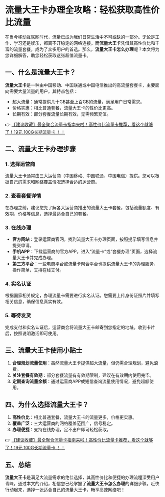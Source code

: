 # 流量大王卡办理全攻略：轻松获取高性价比流量

在当今移动互联网时代，流量已成为我们日常生活中不可或缺的一部分。无论是工作、学习还是娱乐，都离不开稳定的网络连接。而**流量大王卡**凭借其高性价比和丰富的流量套餐，成为了众多用户的首选。那么，**流量大王卡怎么办理**呢？本文将为您详细解答，助您轻松获取这张超值流量卡。

## 一、什么是流量大王卡？

**流量大王卡**是一种由中国移动、中国联通或中国电信推出的高流量套餐卡，主要面向需要大量流量的用户。其特点包括：  
- 超大流量：通常提供几十GB甚至上百GB的流量，满足用户日常需求。  
- 价格实惠：相比普通套餐，流量大王卡的性价比更高。  
- 长期有效：部分套餐流量长期有效，无需频繁充值。  

👉 [【建议收藏】最全聚合流量卡指南来啦！高性价比流量卡推荐，看这个就够了！19元 100G长期流量卡 ！！](https://bit.ly/Liuliangka)

## 二、流量大王卡办理步骤

### 1. 选择运营商  
流量大王卡通常由三大运营商（中国移动、中国联通、中国电信）提供。您可以根据自己的需求和网络覆盖情况选择合适的运营商。

### 2. 查看套餐详情  
在办理之前，建议您先了解各大运营商推出的流量大王卡套餐，包括流量额度、有效期、价格等信息，选择最适合自己的套餐。

### 3. 在线办理  
- **官方网站**：登录运营商官网，找到流量大王卡办理页面，按照提示填写信息并提交申请。  
- **手机APP**：下载运营商的官方APP，进入“流量卡”或“套餐办理”页面，选择流量大王卡并完成办理。  
- **第三方平台**：一些电商平台或流量卡聚合平台也提供流量大王卡的办理服务，操作简单，支持在线支付。  

### 4. 实名认证  
根据国家相关规定，办理流量卡需要进行实名认证。您需要上传身份证照片并填写相关信息，确保信息真实有效。

### 5. 等待发货  
完成支付和实名认证后，运营商会将流量大王卡邮寄到您指定的地址。收到卡片后，按照说明激活即可使用。

## 三、流量大王卡使用小贴士

1. **合理规划流量使用**：虽然流量大王卡提供超大流量，但仍需合理规划，避免浪费。  
2. **关注套餐有效期**：部分套餐流量有有效期限制，建议在有效期内使用完毕。  
3. **定期查询流量余额**：通过运营商APP或短信查询流量使用情况，避免超额使用。  

## 四、为什么选择流量大王卡？

1. **高性价比**：相比普通套餐，流量大王卡的流量更多，价格更实惠。  
2. **覆盖广泛**：三大运营商的网络覆盖范围广，信号稳定。  
3. **办理便捷**：支持在线办理，足不出户即可轻松获取。  

👉 [【建议收藏】最全聚合流量卡指南来啦！高性价比流量卡推荐，看这个就够了！19元 100G长期流量卡 ！！](https://bit.ly/Liuliangka)

## 五、总结

**流量大王卡**是满足大流量需求的绝佳选择，其高性价比和便捷的办理流程深受用户青睐。通过本文的介绍，相信您已经掌握了**流量大王卡怎么办理**的详细步骤。赶快行动起来，选择一张适合自己的流量大王卡，畅享高速网络吧！